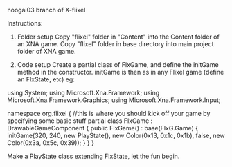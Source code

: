 noogai03 branch of X-flixel

Instructions:
1) Folder setup
Copy "flixel" folder in "Content" into the Content folder of an XNA game.
Copy "flixel" folder in base directory into main project folder of XNA game.

2) Code setup
Create a partial class of FlxGame, and define the initGame method in the constructor. initGame is then as in any Flixel game (define an FlxState, etc)
eg:

using System;
using Microsoft.Xna.Framework;
using Microsoft.Xna.Framework.Graphics;
using Microsoft.Xna.Framework.Input;

namespace org.flixel
{
    //this is where you should kick off your game by specifying some basic stuff
    partial class FlxGame : DrawableGameComponent
    {
        public FlxGame()
            : base(FlxG.Game)
        {
            initGame(320, 240, new PlayState(), new Color(0x13, 0x1c, 0x1b), false, new Color(0x3a, 0x5c, 0x39));
        }
    }
}

Make a PlayState class extending FlxState, let the fun begin.
